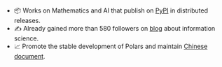 - 📦 Works on Mathematics and AI that publish on [PyPI] in distributed releases.
- ✍ Already gained more than 580 followers on [blog] about information science.
- 📈 Promote the stable development of Polars and maintain [Chinese document].

[PyPI]: https://pypi.org/user/DeeGLMath/
[blog]: https://blog.csdn.net/linjing_zyq
[Chinese document]: https://pola-rs.github.io/polars-book-cn/user-guide/index.html